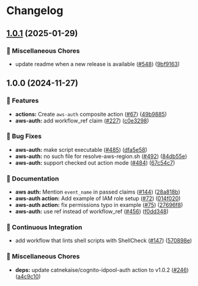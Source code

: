 # Changelog

## [1.0.1](https://github.com/khulnasoft/shared-workflows/compare/aws-auth-v1.0.0...aws-auth-v1.0.1) (2025-01-29)


### 🔧 Miscellaneous Chores

* update readme when a new release is available ([#548](https://github.com/khulnasoft/shared-workflows/issues/548)) ([9bf9163](https://github.com/khulnasoft/shared-workflows/commit/9bf9163126c44247bcee6b6b9390eb488f9ead53))

## 1.0.0 (2024-11-27)


### 🎉 Features

* **actions:** Create `aws-auth` composite action ([#67](https://github.com/khulnasoft/shared-workflows/issues/67)) ([49b9885](https://github.com/khulnasoft/shared-workflows/commit/49b9885e467b0544c76602d4e8b8ee342f6ea96b))
* **aws-auth:** add workflow_ref claim ([#227](https://github.com/khulnasoft/shared-workflows/issues/227)) ([c0e3298](https://github.com/khulnasoft/shared-workflows/commit/c0e329819eb62c2cfb5611a56289a2017066b1e7))


### 🐛 Bug Fixes

* **aws-auth:** make script executable ([#485](https://github.com/khulnasoft/shared-workflows/issues/485)) ([dfa5e58](https://github.com/khulnasoft/shared-workflows/commit/dfa5e58bc01ab959770bb57a434c63fceb9a0783))
* **aws-auth:** no such file for resolve-aws-region.sh ([#492](https://github.com/khulnasoft/shared-workflows/issues/492)) ([84db55e](https://github.com/khulnasoft/shared-workflows/commit/84db55e4f41ce257b365f8236ea6b2ce849da236))
* **aws-auth:** support checked out action mode ([#484](https://github.com/khulnasoft/shared-workflows/issues/484)) ([67c54c7](https://github.com/khulnasoft/shared-workflows/commit/67c54c781187c4cf4c03a937b2029e03e82c19e4))


### 📝 Documentation

* **aws auth:** Mention `event_name` in passed claims ([#144](https://github.com/khulnasoft/shared-workflows/issues/144)) ([28a818b](https://github.com/khulnasoft/shared-workflows/commit/28a818be69fe2838d577205e53c9e8c411e68e20))
* **aws-auth action:** Add example of IAM role setup ([#72](https://github.com/khulnasoft/shared-workflows/issues/72)) ([014f020](https://github.com/khulnasoft/shared-workflows/commit/014f020ca34fedea0827998db586c87125a778eb))
* **aws-auth action:** fix permissions typo in example ([#75](https://github.com/khulnasoft/shared-workflows/issues/75)) ([27696f8](https://github.com/khulnasoft/shared-workflows/commit/27696f87003ba95a885a222367934a2e5e25848d))
* **aws-auth:** use ref instead of workflow_ref ([#456](https://github.com/khulnasoft/shared-workflows/issues/456)) ([f0dd348](https://github.com/khulnasoft/shared-workflows/commit/f0dd3480fa3e657d741dd9e8d9b999cfb61fc713))


### 🤖 Continuous Integration

* add workflow that lints shell scripts with ShellCheck ([#147](https://github.com/khulnasoft/shared-workflows/issues/147)) ([570898e](https://github.com/khulnasoft/shared-workflows/commit/570898eda6d4fb6c0e4d45a24bf9681c89a12aa6))


### 🔧 Miscellaneous Chores

* **deps:** update catnekaise/cognito-idpool-auth action to v1.0.2 ([#246](https://github.com/khulnasoft/shared-workflows/issues/246)) ([a4c9c10](https://github.com/khulnasoft/shared-workflows/commit/a4c9c10b1ed2b863ab85e1f655fc8dc960382271))

